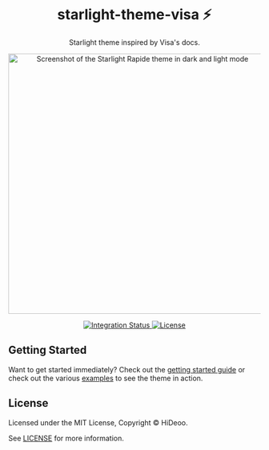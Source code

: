 <div align="center">
  <h1>starlight-theme-visa ⚡</h1>
  <p>Starlight theme inspired by Visa's docs.</p>
  <p>
    <a href="https://i.imgur.com/FmJRxub.png" title="Screenshot of the Starlight Rapide theme in dark and light mode">
      <img alt="Screenshot of the Starlight Rapide theme in dark and light mode" src="https://i.imgur.com/FmJRxub.png" width="520" />
    </a>
  </p>
</div>

<div align="center">
  <a href="https://github.com/HiDeoo/starlight-theme-visa/actions/workflows/integration.yml">
    <img alt="Integration Status" src="https://github.com/HiDeoo/starlight-theme-visa/actions/workflows/integration.yml/badge.svg" />
  </a>
  <a href="https://github.com/HiDeoo/starlight-theme-visa/blob/main/LICENSE">
    <img alt="License" src="https://badgen.net/github/license/HiDeoo/starlight-theme-visa" />
  </a>
  <br />
</div>

## Getting Started

Want to get started immediately? Check out the [getting started guide](https://starlight-theme-visa.vercel.app/getting-started/) or check out the various [examples](https://starlight-theme-visa.vercel.app/examples/asides/) to see the theme in action.

## License

Licensed under the MIT License, Copyright © HiDeoo.

See [LICENSE](https://github.com/HiDeoo/starlight-theme-visa/blob/main/LICENSE) for more information.
